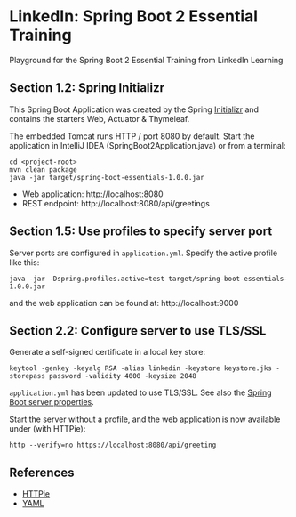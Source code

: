 # LinkedIn: Spring Boot 2 Essential Training

Playground for the Spring Boot 2 Essential Training from LinkedIn Learning

## Section 1.2: Spring Initializr

This Spring Boot Application was created by the Spring [Initializr](https://start.spring.io/) and contains the starters Web, Actuator & Thymeleaf.

The embedded Tomcat runs HTTP / port 8080 by default. Start the application in IntelliJ IDEA (SpringBoot2Application.java) or from a terminal:
```shell script
cd <project-root>
mvn clean package
java -jar target/spring-boot-essentials-1.0.0.jar
```

- Web application: http://localhost:8080
- REST endpoint: http://localhost:8080/api/greetings

## Section 1.5: Use profiles to specify server port

Server ports are configured in `application.yml`. Specify the active profile like this:
```shell script
java -jar -Dspring.profiles.active=test target/spring-boot-essentials-1.0.0.jar
```

and the web application can be found at: http://localhost:9000

## Section 2.2: Configure server to use TLS/SSL

Generate a self-signed certificate in a local key store:
```shell script
keytool -genkey -keyalg RSA -alias linkedin -keystore keystore.jks -storepass password -validity 4000 -keysize 2048
```

`application.yml` has been updated to use TLS/SSL. See also the [Spring Boot server properties](https://docs.spring.io/spring-boot/docs/current/reference/html/appendix-application-properties.html#server-properties).

Start the server without a profile, and the web application is now available under (with HTTPie):
```shell script
http --verify=no https://localhost:8080/api/greeting  
```


## References

- [HTTPie](https://httpie.org/)
- [YAML](https://docs.ansible.com/ansible/latest/reference_appendices/YAMLSyntax.html)

